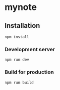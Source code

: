 # mynote

## Installation
```
npm install
```

### Development server
```
npm run dev
```

### Build for production
```
npm run build
```